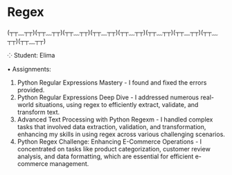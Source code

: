 # Regex

(┬┬﹏┬┬)(┬┬﹏┬┬)(┬┬﹏┬┬)(┬┬﹏┬┬)(┬┬﹏┬┬)(┬┬﹏┬┬)(┬┬﹏┬┬)(┬┬﹏┬┬)(┬┬﹏┬┬)

⁘ Student: Elima

• Assignments:
1. Python Regular Expressions Mastery - I found and fixed the errors provided.
2. Python Regular Expressions Deep Dive - I addressed numerous real-world situations, using regex to efficiently extract, validate, and transform text.
3. Advanced Text Processing with Python Regexm - I handled complex tasks that involved data extraction, validation, and transformation, enhancing my skills in using regex across various challenging scenarios.
4. Python Regex Challenge: Enhancing E-Commerce Operations - I concentrated on tasks like product categorization, customer review analysis, and data formatting, which are essential for efficient e-commerce management.
